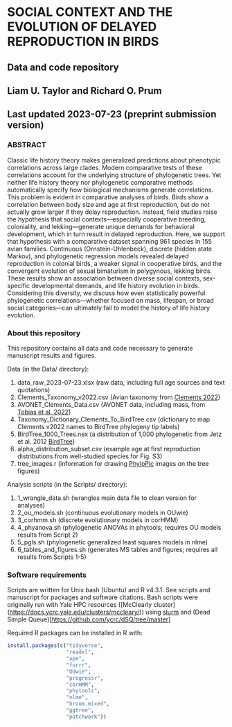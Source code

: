 # SOCIAL CONTEXT AND THE EVOLUTION OF DELAYED REPRODUCTION IN BIRDS
## Data and code repository
## Liam U. Taylor and Richard O. Prum
## Last updated 2023-07-23 (preprint submission version)

### ABSTRACT
Classic life history theory makes generalized predictions about phenotypic correlations across large clades. Modern comparative tests of these correlations account for the underlying structure of phylogenetic trees. Yet neither life history theory nor phylogenetic comparative methods automatically specify how biological mechanisms generate correlations. This problem is evident in comparative analyses of birds. Birds show a correlation between body size and age at first reproduction, but do not actually grow larger if they delay reproduction. Instead, field studies raise the hypothesis that social contexts—especially cooperative breeding, coloniality, and lekking—generate unique demands for behavioral development, which in turn result in delayed reproduction. Here, we support that hypothesis with a comparative dataset spanning 961 species in 155 avian families. Continuous (Ornstein-Uhlenbeck), discrete (hidden state Markov), and phylogenetic regression models revealed delayed reproduction in colonial birds, a weaker signal in cooperative birds, and the convergent evolution of sexual bimaturism in polygynous, lekking birds. These results show an association between diverse social contexts, sex-specific developmental demands, and life history evolution in birds. Considering this diversity, we discuss how even statistically powerful phylogenetic correlations—whether focused on mass, lifespan, or broad social categories—can ultimately fail to model the history of life history evolution.

### About this repository
This repository contains all data and code necessary to generate manuscript results and figures.

Data (in the Data/ directory):
1. data_raw_2023-07-23.xlsx (raw data, including full age sources and text quotations)
2. Clements_Taxonomy_v2022.csv (Avian taxonomy from [Clements 2022](https://www.birds.cornell.edu/clementschecklist/))
3. AVONET_Clements_Data.csv (AVONET data, including mass, from [Tobias et al. 2022](https://opentraits.org/datasets/avonet.html#:~:text=description%20%3A%20The%20AVONET%20database%20contains,on%20range%20size%20and%20location))
4. Taxonomy_Dictionary_Clements_To_BirdTree.csv (dictionary to map Clements v2022 names to BirdTree phylogeny tip labels)
5. BirdTree_1000_Trees.nex (a distribution of 1,000 phylogenetic from Jetz et al. 2012 [BirdTree](https://birdtree.org/))
6. alpha_distribution_subset.csv (example age at first reproduction distributions from well-studied species for Fig. S3)
7. tree_images.r (information for drawing [PhyloPic](https://www.phylopic.org/) images on the tree figures)

Analysis scripts (in the Scripts/ directory):
1. 1_wrangle_data.sh (wrangles main data file to clean version for analyses)
2. 2_ou_models.sh (continuous evolutionary models in OUwie)
3. 3_corhmm.sh (discrete evolutionary models in corHMM)
4. 4_phyanova.sh (phylogenetic ANOVAs in phytools; requires OU models results from Script 2)
5. 5_pgls.sh (phylogenetic generalized least squares models in nlme)
6. 6_tables_and_figures.sh (generates MS tables and figures; requires all results from Scripts 1-5)

### Software requirements
Scripts are written for Unix bash (Ubuntu) and R v4.3.1. See scripts and manuscript for packages and software citations. Bash scripts were originally run with Yale HPC resources ([McClearly cluster] (https://docs.ycrc.yale.edu/clusters/mccleary/)) using [slurm](https://slurm.schedmd.com/documentation.html) and (Dead Simple Queue)[https://github.com/ycrc/dSQ/tree/master]

Required R packages can be installed in R with:
```R
install.packages(c("tidyverse",
                   "readxl",
                   "ape",
                   "furrr",
                   "OUwie",
                   "progressr",
                   "corHMM",
                   "phytools",
                   "nlme",
                   "broom.mixed",
                   "ggtree",
                   "patchwork"))
```                   